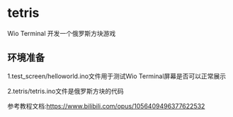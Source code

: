 # tetris
Wio Terminal 开发一个俄罗斯方块游戏

## 环境准备
1.test_screen/helloworld.ino文件用于测试Wio Terminal屏幕是否可以正常展示

2.tetris/tetris.ino文件是俄罗斯方块的代码


参考教程文档:https://www.bilibili.com/opus/1056409496377622532
